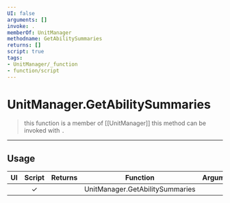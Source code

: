 ```yaml
---
UI: false
arguments: []
invoke: .
memberOf: UnitManager
methodname: GetAbilitySummaries
returns: []
script: true
tags:
- UnitManager/_function
- function/script
---
```

# UnitManager.GetAbilitySummaries
> this function is a member of [[UnitManager]]
> this method can be invoked with `.`
-----
## Usage
|  UI | Script | Returns | Function | Arguments |
|:---:|:------:|-------:|:--------:|:---------|
| |✓||UnitManager.GetAbilitySummaries||
